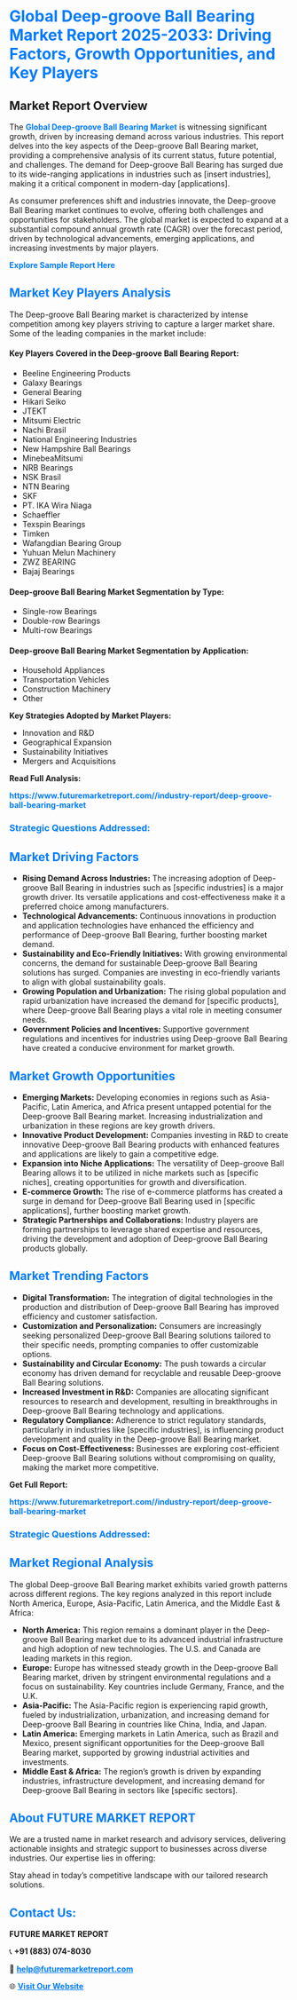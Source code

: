 <h1 style="color: #007BFF;">Global Deep-groove Ball Bearing Market Report 2025-2033: Driving Factors, Growth Opportunities, and Key Players</h1>

<section id="overview">
<h2>Market Report Overview</h2>
<p>The <a href="https://www.futuremarketreport.com//industry-report/deep-groove-ball-bearing-market" style="color: #007BFF; text-decoration: none;"><strong>Global Deep-groove Ball Bearing Market</strong></a> is witnessing significant growth, driven by increasing demand across various industries. This report delves into the key aspects of the Deep-groove Ball Bearing market, providing a comprehensive analysis of its current status, future potential, and challenges. The demand for Deep-groove Ball Bearing has surged due to its wide-ranging applications in industries such as [insert industries], making it a critical component in modern-day [applications].</p>
<p>As consumer preferences shift and industries innovate, the Deep-groove Ball Bearing market continues to evolve, offering both challenges and opportunities for stakeholders. The global market is expected to expand at a substantial compound annual growth rate (CAGR) over the forecast period, driven by technological advancements, emerging applications, and increasing investments by major players.</p>
</section>

<section id="overview">
<p><a href="https://www.futuremarketreport.com//request-sample/reportId=52241" style="color: #007BFF; text-decoration: none;"><strong>Explore Sample Report Here</strong></a></p>
</section>

<section id="key-players">
<h2 style="color: #007BFF;">Market Key Players Analysis</h2>
<p>The Deep-groove Ball Bearing market is characterized by intense competition among key players striving to capture a larger market share. Some of the leading companies in the market include:</p>
<h4>Key Players Covered in the Deep-groove Ball Bearing Report:</h4>
<ul><li>Beeline Engineering Products</li><li>Galaxy Bearings</li><li>General Bearing</li><li>Hikari Seiko</li><li>JTEKT</li><li>Mitsumi Electric</li><li>Nachi Brasil</li><li>National Engineering Industries</li><li>New Hampshire Ball Bearings</li><li>MinebeaMitsumi</li><li>NRB Bearings</li><li>NSK Brasil</li><li>NTN Bearing</li><li>SKF</li><li>PT. IKA Wira Niaga</li><li>Schaeffler</li><li>Texspin Bearings</li><li>Timken</li><li>Wafangdian Bearing Group</li><li>Yuhuan Melun Machinery</li><li>ZWZ BEARING</li><li>Bajaj Bearings</li></ul>
<h4>Deep-groove Ball Bearing Market Segmentation by Type:</h4>
<ul><li>Single-row Bearings</li><li>Double-row Bearings</li><li>Multi-row Bearings</li></ul>

<h4>Deep-groove Ball Bearing Market Segmentation by Application:</h4>
<ul><li>Household Appliances</li><li>Transportation Vehicles</li><li>Construction Machinery</li><li>Other</li></ul>
<p><strong>Key Strategies Adopted by Market Players:</strong></p>
<ul>
<li>Innovation and R&D</li>
<li>Geographical Expansion</li>
<li>Sustainability Initiatives</li>
<li>Mergers and Acquisitions</li>
</ul>
</section>

<section>
<p><strong>Read Full Analysis: </strong></p><a href="https://www.futuremarketreport.com//industry-report/deep-groove-ball-bearing-market" style="color: #007BFF; text-decoration: none;"><strong>https://www.futuremarketreport.com//industry-report/deep-groove-ball-bearing-market</strong></a>
<h3 style="color: #007BFF;">Strategic Questions Addressed:</h3>
</section>

<section id="driving-factors">
<h2 style="color: #007BFF;">Market Driving Factors</h2>
<ul>
<li><strong>Rising Demand Across Industries:</strong> The increasing adoption of Deep-groove Ball Bearing in industries such as [specific industries] is a major growth driver. Its versatile applications and cost-effectiveness make it a preferred choice among manufacturers.</li>
<li><strong>Technological Advancements:</strong> Continuous innovations in production and application technologies have enhanced the efficiency and performance of Deep-groove Ball Bearing, further boosting market demand.</li>
<li><strong>Sustainability and Eco-Friendly Initiatives:</strong> With growing environmental concerns, the demand for sustainable Deep-groove Ball Bearing solutions has surged. Companies are investing in eco-friendly variants to align with global sustainability goals.</li>
<li><strong>Growing Population and Urbanization:</strong> The rising global population and rapid urbanization have increased the demand for [specific products], where Deep-groove Ball Bearing plays a vital role in meeting consumer needs.</li>
<li><strong>Government Policies and Incentives:</strong> Supportive government regulations and incentives for industries using Deep-groove Ball Bearing have created a conducive environment for market growth.</li>
</ul>
</section>

<section id="growth-opportunities">
<h2 style="color: #007BFF;">Market Growth Opportunities</h2>
<ul>
<li><strong>Emerging Markets:</strong> Developing economies in regions such as Asia-Pacific, Latin America, and Africa present untapped potential for the Deep-groove Ball Bearing market. Increasing industrialization and urbanization in these regions are key growth drivers.</li>
<li><strong>Innovative Product Development:</strong> Companies investing in R&D to create innovative Deep-groove Ball Bearing products with enhanced features and applications are likely to gain a competitive edge.</li>
<li><strong>Expansion into Niche Applications:</strong> The versatility of Deep-groove Ball Bearing allows it to be utilized in niche markets such as [specific niches], creating opportunities for growth and diversification.</li>
<li><strong>E-commerce Growth:</strong> The rise of e-commerce platforms has created a surge in demand for Deep-groove Ball Bearing used in [specific applications], further boosting market growth.</li>
<li><strong>Strategic Partnerships and Collaborations:</strong> Industry players are forming partnerships to leverage shared expertise and resources, driving the development and adoption of Deep-groove Ball Bearing products globally.</li>
</ul>
</section>

<section id="trending-factors">
<h2 style="color: #007BFF;">Market Trending Factors</h2>
<ul>
<li><strong>Digital Transformation:</strong> The integration of digital technologies in the production and distribution of Deep-groove Ball Bearing has improved efficiency and customer satisfaction.</li>
<li><strong>Customization and Personalization:</strong> Consumers are increasingly seeking personalized Deep-groove Ball Bearing solutions tailored to their specific needs, prompting companies to offer customizable options.</li>
<li><strong>Sustainability and Circular Economy:</strong> The push towards a circular economy has driven demand for recyclable and reusable Deep-groove Ball Bearing solutions.</li>
<li><strong>Increased Investment in R&D:</strong> Companies are allocating significant resources to research and development, resulting in breakthroughs in Deep-groove Ball Bearing technology and applications.</li>
<li><strong>Regulatory Compliance:</strong> Adherence to strict regulatory standards, particularly in industries like [specific industries], is influencing product development and quality in the Deep-groove Ball Bearing market.</li>
<li><strong>Focus on Cost-Effectiveness:</strong> Businesses are exploring cost-efficient Deep-groove Ball Bearing solutions without compromising on quality, making the market more competitive.</li>
</ul>
</section>

<section>
<p><strong>Get Full Report: </strong></p><a href="https://www.futuremarketreport.com//industry-report/deep-groove-ball-bearing-market" style="color: #007BFF; text-decoration: none;"><strong>https://www.futuremarketreport.com//industry-report/deep-groove-ball-bearing-market</strong></a>
<h3 style="color: #007BFF;">Strategic Questions Addressed:</h3>
</section>


<section id="regional-analysis">
<h2 style="color: #007BFF;">Market Regional Analysis</h2>
<p>The global Deep-groove Ball Bearing market exhibits varied growth patterns across different regions. The key regions analyzed in this report include North America, Europe, Asia-Pacific, Latin America, and the Middle East & Africa:</p>
<ul>
<li><strong>North America:</strong> This region remains a dominant player in the Deep-groove Ball Bearing market due to its advanced industrial infrastructure and high adoption of new technologies. The U.S. and Canada are leading markets in this region.</li>
<li><strong>Europe:</strong> Europe has witnessed steady growth in the Deep-groove Ball Bearing market, driven by stringent environmental regulations and a focus on sustainability. Key countries include Germany, France, and the U.K.</li>
<li><strong>Asia-Pacific:</strong> The Asia-Pacific region is experiencing rapid growth, fueled by industrialization, urbanization, and increasing demand for Deep-groove Ball Bearing in countries like China, India, and Japan.</li>
<li><strong>Latin America:</strong> Emerging markets in Latin America, such as Brazil and Mexico, present significant opportunities for the Deep-groove Ball Bearing market, supported by growing industrial activities and investments.</li>
<li><strong>Middle East & Africa:</strong> The region’s growth is driven by expanding industries, infrastructure development, and increasing demand for Deep-groove Ball Bearing in sectors like [specific sectors].</li>
</ul>
</section>

<footer>
<h2 style="color: #007BFF;">About FUTURE MARKET REPORT</h2>
<p>We are a trusted name in market research and advisory services, delivering actionable insights and strategic support to businesses across diverse industries. Our expertise lies in offering:</p>

<p>Stay ahead in today’s competitive landscape with our tailored research solutions.</p>

<h2 style="color: #007BFF;">Contact Us:</h2>
<p><strong>FUTURE MARKET REPORT</strong></p>
<p>📞 <strong>+91 (883) 074-8030</strong></p>
<p>📧 <strong><a href="mailto:help@futuremarketreport.com" style="color: #007BFF;">help@futuremarketreport.com</a></strong></p>
<p>🌐 <strong><a href="https://www.futuremarketreport.com/" style="color: #007BFF;">Visit Our Website</a></strong></p>
</footer>